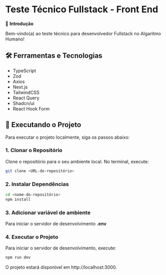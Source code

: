 # Teste Técnico Fullstack - Front End

👋 **Introdução**

Bem-vindo(a) ao teste técnico para desenvolvedor Fullstack no Algaritmo Humano!

## 🛠️ Ferramentas e Tecnologias

- TypeScript
- Zod
- Axios
- Next.js
- TailwindCSS
- React Query
- Shadcn/ui
- React Hook Form

## 🚀 Executando o Projeto

Para executar o projeto localmente, siga os passos abaixo:

### 1. Clonar o Repositório

Clone o repositório para o seu ambiente local. No terminal, execute:

```bash
git clone <URL-do-repositório>
```

### 2. Instalar Dependências

```bash
cd <nome-do-repositório>
npm install
```

### 3. Adicionar variável de ambiente
Para iniciar o servidor de desenvolvimento **.env**


### 4. Executar o Projeto
Para iniciar o servidor de desenvolvimento, execute:

```bash
npm run dev
```

O projeto estará disponível em http://localhost:3000.

